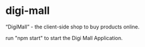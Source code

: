 # digi-mall
 “DigiMall” - the client-side shop to buy products online. 

run "npm start" to start the Digi Mall Application.
